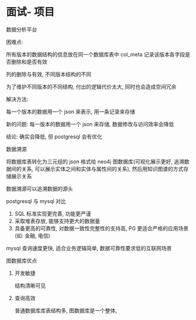 # 面试- 项目

数据分析平台

困难点:

所有版本的数据结构的信息放在同一个数据库表中 col_meta 记录该版本各字段是否删除和是否有效

列的删除与有效, 不同版本结构的不同

为了维护不同版本的不同结构, 付出的逻辑代价太大, 同时也会造成空间冗余

解决方法: 

每一个版本的数据用一个 json 来表示, 用一条记录来存储

新的问题: 每一版本的数据用一个 json 来存储, 数据修改与访问效率会降低

结论: 确实会降低, 但 postgresql 会有优化



数据溯源

将数据库表转化为三元组的 json 格式给 neo4j 图数据库(可视化展示更好, 追溯数据间的关系, 可以展示实体之间和实体与属性间的关系), 然后用知识图谱的方式存储展示关系

数据溯源可以追溯数据的源头





postgresql 与 mysql 对比

1. SQL 标准实现更完善, 功能更严谨
2. 采取堆表存放, 能够支持更大的数据量
3. 具备更高的可靠性, 对数据一致性完整性的支持高, PG 更适合严格的应用场景(如: 金融, 电信)

mysql 查询速度更快, 适合业务逻辑简单, 数据可靠性要求低的互联网场景



图数据库优点

1. 开发敏捷

   结构清晰可见

2. 查询高效

   普通数据库库表结构多, 图数据库是一个整体, 